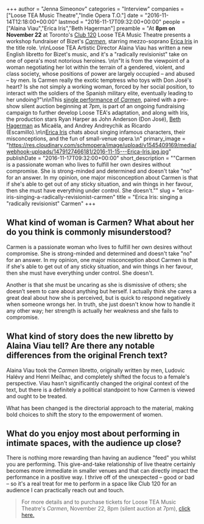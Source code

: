 +++
author = "Jenna Simeonov"
categories = "Interview"
companies = ["Loose TEA Music Theatre","Indie Opera T.O."]
date = "2016-11-14T12:18:00+00:00"
lastmod = "2016-11-17T09:32:00+00:00"
people = ["Alaina Viau","Erica Iris","Beth Hagerman"]
preamble = "At **8pm on November 22** at Toronto's [Club 120](http://www.club120.ca/) Loose TEA Music Theatre presents a workshop fundraiser of Bizet's [*Carmen*](https://www.eventbrite.ca/e/carmen-tickets-28640800405), starring mezzo-soprano [Erica Iris](/scene/people/erica-iris/) in the title role. \n\nLoose TEA Artistic Director Alaina Viau has written a new English libretto for Bizet's music, and it's a \"radically revisionist\" take on one of opera's most notorious heroines. \n\n\"It is from the viewpoint of a woman negotiating her lot within the terrain of a gendered, violent, and class society, whose positions of power are largely occupied – and abused – by men. Is Carmen really the exotic temptress who toys with Don José's heart? Is she not simply a working woman, forced by her social position, to interact with the soldiers of the Spanish military elite, eventually leading to her undoing?\"\n\nThis [single performance of *Carmen*](https://www.eventbrite.ca/e/carmen-tickets-28640800405), paired with a pre-show silent auction beginning at 7pm, is part of an ongoing fundraising campaign to further develop Loose TEA's adaptation, and along with Iris, the production stars Ryan Harper as John Anderson (Don José), [Beth Hagerman](/spotlight-on-beth-hagerman/) as Micaëla, and Andrey Andreychik as Ricardo (Escamillo).\n\n[Erica Iris](/scene/people/erica-iris/) chats about singing infamous characters, their misconceptions, and the fun of small-venue opera.\n"
primary_image = "https://res.cloudinary.com/schmopera/image/upload/v1545409169/media/webhook-uploads/1479127466181/2016-11-15---Erica-Iris.jpg.jpg"
publishDate = "2016-11-17T09:32:00+00:00"
short_description = "&quot;Carmen is a passionate woman who lives to fulfill her own desires without compromise. She is strong-minded and determined and doesn&#039;t take &quot;no&quot; for an answer. In my opinion, one major misconception about Carmen is that if she&#039;s able to get out of any sticky situation, and win things in her favour, then she must have everything under control. She doesn&#039;t.&quot;"
slug = "erica-iris-singing-a-radically-revisionist-carmen"
title = "Erica Iris: singing a &quot;radically revisionist&quot; Carmen"
+++

## What kind of woman is Carmen? What about her do you think is commonly misunderstood?

Carmen is a passionate woman who lives to fulfill her own desires without compromise. She is strong-minded and determined and doesn't take "no" for an answer. In my opinion, one major misconception about Carmen is that if she's able to get out of any sticky situation, and win things in her favour, then she must have everything under control. She doesn't. 

Another is that she must be uncaring as she is dismissive of others; she doesn’t seem to care about anything but herself. I actually think she cares a great deal about how she is perceived, but is quick to respond negatively when someone wrongs her. In truth, she just doesn't know how to handle it any other way; her strength is actually her weakness and she fails to compromise. 

## What kind of story does the new libretto by Alaina Viau tell? Are there any notable differences from the original French text? 

Alaina Viau took the *Carmen* libretto, originally written by men, Ludovic Halévy and Henri Meilhac, and completely shifted the focus to a female's perspective. Viau hasn't significantly changed the original context of the text, but there is a definitely a political standpoint to how Carmen is viewed and ought to be treated. 

What has been changed is the directorial approach to the material, making bold choices to shift the story to the empowerment of women.

## What do you enjoy most about performing in intimate spaces, with the audience up close? 

There is nothing more rewarding than having an audience "feed" you whilst you are performing. This give-and-take relationship of live theatre certainly becomes more immediate in smaller venues and that can directly impact the performance in a positive way. I thrive off of the unexpected – good or bad – so it's a real treat for me to perform in a space like Club 120 for an audience I can practically reach out and touch.

>For more details and to purchase tickets for Loose TEA Music Theatre's *Carmen*, November 22, 8pm (silent auction at 7pm), [click here.](https://www.eventbrite.ca/e/carmen-tickets-28640800405)
